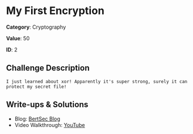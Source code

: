 # My First Encryption
**Category**: Cryptography

**Value**: 50

**ID**: 2

## Challenge Description
```
I just learned about xor! Apparently it's super strong, surely it can protect my secret file!
```

## Write-ups & Solutions
- Blog: [BertSec Blog](https://bertsec.com)
- Video Walkthrough: [YouTube](https://www.youtube.com/@BertSec)
